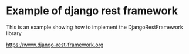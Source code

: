 # Example of django rest framework

This is an example showing how to implement the DjangoRestFramework
library

https://www.django-rest-framework.org